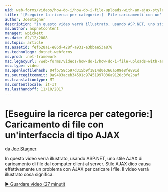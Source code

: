 ```yaml
---
uid: web-forms/videos/how-do-i/how-do-i-file-uploads-with-an-ajax-style-interface
title: '[Eseguire la ricerca per categorie:]  File caricamenti con un''interfaccia di tipo AJAX | Documenti Microsoft'
author: JoeStagner
description: "In questo video verrà illustrato, usando ASP.NET, uno stile AJAX di caricamento di file dal computer client al server. Dico stile AJAX perché è presente un..."
ms.author: aspnetcontent
manager: wpickett
ms.date: 02/12/2008
ms.topic: article
ms.assetid: fef628a1-e86d-428f-a931-e3bbae53a878
ms.technology: dotnet-webforms
ms.prod: .net-framework
msc.legacyurl: /web-forms/videos/how-do-i/how-do-i-file-uploads-with-an-ajax-style-interface
msc.type: video
ms.openlocfilehash: 04fb758c597d315b9f1814d0e366a509e8fe891d
ms.sourcegitcommit: 9a9483aceb34591c97451997036a9120c3fe2baf
ms.translationtype: MT
ms.contentlocale: it-IT
ms.lasthandoff: 11/10/2017
---
```

<a name="how-do-i--file-uploads-with-an-ajax-style-interface"></a>[Eseguire la ricerca per categorie:]  Caricamento di file con un'interfaccia di tipo AJAX
====================
da [Joe Stagner](https://github.com/JoeStagner)

In questo video verrà illustrato, usando ASP.NET, uno stile AJAX di caricamento di file dal computer client al server. Stile AJAX dico causa effettivamente un problema con AJAX per caricare i file. Il video verrà illustrato cosa significa.

[&#9654; Guardare video (27 minuti)](https://channel9.msdn.com/Blogs/ASP-NET-Site-Videos/how-do-i-file-uploads-with-an-ajax-style-interface)
